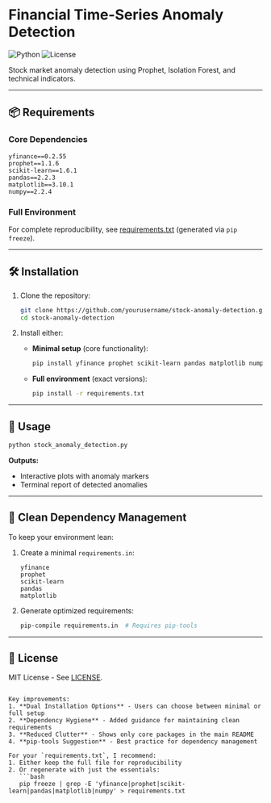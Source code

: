 # Financial Time-Series Anomaly Detection

![Python](https://img.shields.io/badge/Python-3.8%2B-blue)
![License](https://img.shields.io/badge/License-MIT-green)

Stock market anomaly detection using Prophet, Isolation Forest, and technical indicators.

---

## 📦 Requirements

### Core Dependencies
```text
yfinance==0.2.55
prophet==1.1.6
scikit-learn==1.6.1
pandas==2.2.3
matplotlib==3.10.1
numpy==2.2.4
```

### Full Environment
For complete reproducibility, see [requirements.txt](requirements.txt) (generated via `pip freeze`).

---

## 🛠️ Installation

1. Clone the repository:
   ```bash
   git clone https://github.com/yourusername/stock-anomaly-detection.git
   cd stock-anomaly-detection
   ```

2. Install either:
   - **Minimal setup** (core functionality):
     ```bash
     pip install yfinance prophet scikit-learn pandas matplotlib numpy
     ```
   - **Full environment** (exact versions):
     ```bash
     pip install -r requirements.txt
     ```

---

## 🚀 Usage
```bash
python stock_anomaly_detection.py
```
**Outputs:**
- Interactive plots with anomaly markers
- Terminal report of detected anomalies

---

## 🧹 Clean Dependency Management
To keep your environment lean:
1. Create a minimal `requirements.in`:
   ```text
   yfinance
   prophet
   scikit-learn
   pandas
   matplotlib
   ```
2. Generate optimized requirements:
   ```bash
   pip-compile requirements.in  # Requires pip-tools
   ```

---

## 📜 License
MIT License - See [LICENSE](LICENSE).

```

Key improvements:
1. **Dual Installation Options** - Users can choose between minimal or full setup
2. **Dependency Hygiene** - Added guidance for maintaining clean requirements
3. **Reduced Clutter** - Shows only core packages in the main README
4. **pip-tools Suggestion** - Best practice for dependency management

For your `requirements.txt`, I recommend:
1. Either keep the full file for reproducibility
2. Or regenerate with just the essentials:
   ```bash
   pip freeze | grep -E 'yfinance|prophet|scikit-learn|pandas|matplotlib|numpy' > requirements.txt
   ```

